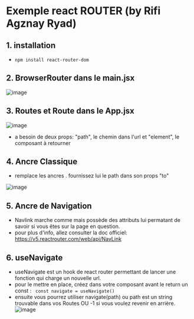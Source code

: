 # Exemple react ROUTER (by Rifi Agznay Ryad)

## 1. installation
- `` npm install react-router-dom ``
## 2. BrowserRouter dans le main.jsx
   ![image](https://github.com/user-attachments/assets/c729c20d-30b2-41b9-9717-29daa621b6aa)

## 3. Routes et Route dans le App.jsx
   ![image](https://github.com/user-attachments/assets/e10c1e3f-185e-478e-b9ba-a97e1d029db1)

- <Route/> a besoin de deux props: "path", le chemin dans l'url et "element", le composant à retourner


## 4. Ancre Classique <Link>

- <Link> remplace les ancres <a>. fournissez lui le path dans son props "to"
![image](https://github.com/user-attachments/assets/b0c27d7a-4aed-4f91-b03a-b76d9a82e4c3)


## 5. Ancre de Navigation 

- Navlink marche comme <Link> mais possède des attributs lui permatant de savoir si vous êtes sur la page en question.
- pour plus d'info, allez consulter la doc officiel: https://v5.reactrouter.com/web/api/NavLink

## 6. useNavigate

- useNavigate est un hook de react router permettant de lancer une fonction qui charge un nouvelle url.
- pour le mettre en place, créez dans votre composant avant le return un const : `` const navigate = useNavigate()``
- ensuite vous pourrez utiliser navigate(path) ou path est un string trouvable dans vos Routes OU -1 si vous voulez revenir en arrière.
  ![image](https://github.com/user-attachments/assets/2564d5b8-2581-4894-9153-d8dfc01e8546)





